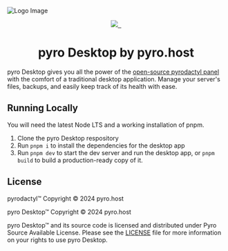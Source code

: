 ![Logo Image](https://i.imgur.com/rrp2f0j.png)


<p align="center">
  <a aria-label="Pyro logo" href="https://pyro.host">
    <img src="https://i.imgur.com/uvIy6cI.png">
  </a>
  <a aria-label="Join the Pyro community on Discord" href="https://discord.gg/fxeRFRbhQh?utm_source=githubreadme&utm_medium=readme&utm_campaign=OSSLAUNCH&utm_id=OSSLAUNCH">
    <img alt="" src="https://i.imgur.com/qSfKisV.png">
  </a>
    <a aria-label="Licensed under Pyro Source Available License" href="https://github.com/pyrohost/panel/blob/main/LICENSE">
    <img alt="" src="https://i.imgur.com/UrJMbDk.png">
  </a>
</p>

<h1 align="center">pyro Desktop by pyro.host</h1>

pyro Desktop gives you all the power of the [open-source pyrodactyl panel](https://github.com/pyrohost/panel) with the comfort of a traditional desktop application. Manage your server's files, backups, and easily keep track of its health with ease.

## Running Locally

You will need the latest Node LTS and a working installation of pnpm.
1) Clone the pyro Desktop respository
2) Run `pnpm i` to install the dependencies for the desktop app
3) Run `pnpm dev` to start the dev server and run the desktop app, or `pnpm build` to build a production-ready copy of it.

## License

pyrodactyl™ Copyright © 2024 pyro.host

pyro Desktop™ Copyright © 2024 pyro.host

pyro Desktop™ and its source code is licensed and distributed under Pyro Source Available License. Please see the [LICENSE](https://github.com/pyrohost/desktop/blob/main/LICENSE) file for more information on your rights to use pyro Desktop.
